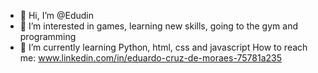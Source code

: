 - 👋 Hi, I’m @Edudin
- 👀 I’m interested in games, learning new skills, going to the gym and programming
- 🌱 I’m currently learning Python, html, css and javascript
  How to reach me: www.linkedin.com/in/eduardo-cruz-de-moraes-75781a235
<!---
Edudin/Edudin is a ✨ special ✨ repository because its `README.md` (this file) appears on your GitHub profile.
You can click the Preview link to take a look at your changes.
--->

